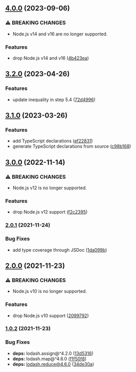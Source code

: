 ## [4.0.0](https://github.com/kenany/glicko2-lite/compare/3.2.0...4.0.0) (2023-09-06)


### ⚠ BREAKING CHANGES

* Node.js v14 and v16 are no longer supported.

### Features

* drop Node.js v14 and v16 ([4b423ea](https://github.com/kenany/glicko2-lite/commit/4b423eaabf1a7ed1ee878059e64145dd4dba3c0f))

## [3.2.0](https://github.com/KenanY/glicko2-lite/compare/3.1.0...3.2.0) (2023-04-26)


### Features

* update inequality in step 5.4 ([72d4996](https://github.com/KenanY/glicko2-lite/commit/72d499643f6ec74b335ea2edd145392c1a478759))

## [3.1.0](https://github.com/KenanY/glicko2-lite/compare/3.0.0...3.1.0) (2023-03-26)


### Features

* add TypeScript declarations ([ef22831](https://github.com/KenanY/glicko2-lite/commit/ef22831edb591d0fce9a9c0bfc67cd2bd875afbf))
* generate TypeScript declarations from source ([c98b168](https://github.com/KenanY/glicko2-lite/commit/c98b1689065fd7d53414be9fbacc51c6ca71d6d3))

## [3.0.0](https://github.com/KenanY/glicko2-lite/compare/2.0.1...3.0.0) (2022-11-14)


### ⚠ BREAKING CHANGES

* Node.js v12 is no longer supported.

### Features

* drop Node.js v12 support ([f2c2395](https://github.com/KenanY/glicko2-lite/commit/f2c23958288569e1712fd23494412eef3083afc8))

### [2.0.1](https://github.com/KenanY/glicko2-lite/compare/2.0.0...2.0.1) (2021-11-24)


### Bug Fixes

* add type coverage through JSDoc ([1da099b](https://github.com/KenanY/glicko2-lite/commit/1da099b1f530f4f1f8e4bc77afaf154296d45ee5))

## [2.0.0](https://github.com/KenanY/glicko2-lite/compare/1.0.2...2.0.0) (2021-11-23)


### ⚠ BREAKING CHANGES

* Node.js v10 is no longer supported.

### Features

* drop Node.js v10 support ([2099792](https://github.com/KenanY/glicko2-lite/commit/209979202179756186bd111c0d9ac3b7917a8443))

### [1.0.2](https://github.com/KenanY/glicko2-lite/compare/1.0.1...1.0.2) (2021-11-23)


### Bug Fixes

* **deps:** lodash.assign@^4.2.0 ([13d5316](https://github.com/KenanY/glicko2-lite/commit/13d531607d872cb38de3dd3587c08f9ea3f367e3))
* **deps:** lodash.map@^4.6.0 ([f1f50f8](https://github.com/KenanY/glicko2-lite/commit/f1f50f8598bd6edff789939f02140e7c999c1cbd))
* **deps:** lodash.reduce@4.6.0 ([34de30a](https://github.com/KenanY/glicko2-lite/commit/34de30a5fb43372920f03e293e72597570e76e91))
